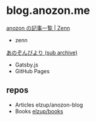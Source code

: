 # blog.anozon.me

[anozon の記事一覧 \| Zenn](https://zenn.dev/anozon)

- zenn

[あのぞんびより (sub archive)](https://blog.anozon.me)

- Gatsby.js
- GitHub Pages

## repos

- Articles elzup/anozon\-blog
- Books [elzup/books](https://github.com/elzup/books)
